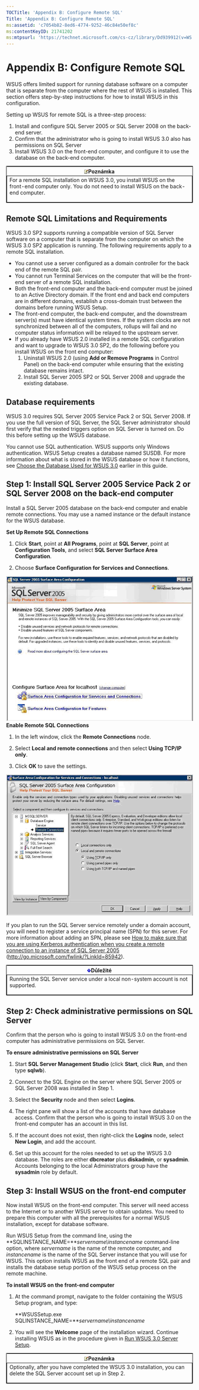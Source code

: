 ```yaml
---
TOCTitle: 'Appendix B: Configure Remote SQL'
Title: 'Appendix B: Configure Remote SQL'
ms:assetid: 'c7054b82-8ed6-4774-9252-46c84e50ef8c'
ms:contentKeyID: 21741202
ms:mtpsurl: 'https://technet.microsoft.com/cs-cz/library/Dd939912(v=WS.10)'
---
```


Appendix B: Configure Remote SQL
================================

WSUS offers limited support for running database software on a computer that is separate from the computer where the rest of WSUS is installed. This section offers step-by-step instructions for how to install WSUS in this configuration.

Setting up WSUS for remote SQL is a three-step process:

1.  Install and configure SQL Server 2005 or SQL Server 2008 on the back-end server.
2.  Confirm that the administrator who is going to install WSUS 3.0 also has permissions on SQL Server
3.  Install WSUS 3.0 on the front-end computer, and configure it to use the database on the back-end computer.

<p> </p>
<table style="border:1px solid black;">
<colgroup>
<col width="100%" />
</colgroup>
<thead>
<tr class="header">
<th><img src="images/Dd939912.note(WS.10).gif" />Poznámka</th>
</tr>
</thead>
<tbody>
<tr class="odd">
<td style="border:1px solid black;">For a remote SQL installation on WSUS 3.0, you install WSUS on the front-end computer only. You do not need to install WSUS on the back-end computer.
<p></p></td>
</tr>
</tbody>
</table>
<p> </p>

Remote SQL Limitations and Requirements
---------------------------------------

WSUS 3.0 SP2 supports running a compatible version of SQL Server software on a computer that is separate from the computer on which the WSUS 3.0 SP2 application is running. The following requirements apply to a remote SQL installation.

-   You cannot use a server configured as a domain controller for the back end of the remote SQL pair.
-   You cannot run Terminal Services on the computer that will be the front-end server of a remote SQL installation.
-   Both the front-end computer and the back-end computer must be joined to an Active Directory domain. If the front end and back end computers are in different domains, establish a cross-domain trust between the domains before running WSUS Setup.
-   The front-end computer, the back-end computer, and the downstream server(s) must have identical system times. If the system clocks are not synchronized between all of the computers, rollups will fail and no computer status information will be relayed to the upstream server.
-   If you already have WSUS 2.0 installed in a remote SQL configuration and want to upgrade to WSUS 3.0 SP2, do the following before you install WSUS on the front end computer:
    1.  Uninstall WSUS 2.0 (using **Add or Remove Programs** in Control Panel) on the back-end computer while ensuring that the existing database remains intact.
    2.  Install SQL Server 2005 SP2 or SQL Server 2008 and upgrade the existing database.

Database requirements
---------------------

WSUS 3.0 requires SQL Server 2005 Service Pack 2 or SQL Server 2008. If you use the full version of SQL Server, the SQL Server administrator should first verify that the nested triggers option on SQL Server is turned on. Do this before setting up the WSUS database.

You cannot use SQL authentication. WSUS supports only Windows authentication. WSUS Setup creates a database named SUSDB. For more information about what is stored in the WSUS database or how it functions, see [Choose the Database Used for WSUS 3.0](https://technet.microsoft.com/3e47f0a7-b25d-4b84-a6be-0c96b505af9d) earlier in this guide.

Step 1: Install SQL Server 2005 Service Pack 2 or SQL Server 2008 on the back-end computer
------------------------------------------------------------------------------------------

Install a SQL Server 2005 database on the back-end computer and enable remote connections. You may use a named instance or the default instance for the WSUS database.

**Set Up Remote SQL Connections**
1.  Click **Start**, point at **All Programs**, point at **SQL Server**, point at **Configuration Tools**, and select **SQL Server Surface Area Configuration**.

2.  Choose **Surface Configuration for Services and Connections**.

![](images/Dd939912.942b1598-3235-48ad-af0d-362ccac97584(WS.10).gif)**Enable Remote SQL Connections**
1.  In the left window, click the **Remote Connections** node.

2.  Select **Local and remote connections** and then select **Using TCP/IP only**.

3.  Click **OK** to save the settings.

![](images/Dd939912.3b2cd04b-ab76-4b25-92d5-c96492f471c8(WS.10).gif)

If you plan to run the SQL Server service remotely under a domain account, you will need to register a service principal name (SPN) for this server. For more information about adding an SPN, please see [How to make sure that you are using Kerberos authentication when you create a remote connection to an instance of SQL Server 2005](http://go.microsoft.com/fwlink/?linkid=85942) (http://go.microsoft.com/fwlink/?LinkId=85942).

<p> </p>
<table style="border:1px solid black;">
<colgroup>
<col width="100%" />
</colgroup>
<thead>
<tr class="header">
<th><img src="images/Dd939912.Important(WS.10).gif" />Důležité</th>
</tr>
</thead>
<tbody>
<tr class="odd">
<td style="border:1px solid black;">Running the SQL Server service under a local non-system account is not supported.
<p></p></td>
</tr>
</tbody>
</table>
<p> </p>

Step 2: Check administrative permissions on SQL Server
------------------------------------------------------

Confirm that the person who is going to install WSUS 3.0 on the front-end computer has administrative permissions on SQL Server.

**To ensure administrative permissions on SQL Server**
1.  Start **SQL Server Management Studio** (click **Start**, click **Run**, and then type **sqlwb**).

2.  Connect to the SQL Engine on the server where SQL Server 2005 or SQL Server 2008 was installed in Step 1.

3.  Select the **Security** node and then select **Logins**.

4.  The right pane will show a list of the accounts that have database access. Confirm that the person who is going to install WSUS 3.0 on the front-end computer has an account in this list.

5.  If the account does not exist, then right-click the **Logins** node, select **New Login**, and add the account.

6.  Set up this account for the roles needed to set up the WSUS 3.0 database. The roles are either **dbcreator** plus **diskadmin**, or **sysadmin**. Accounts belonging to the local Administrators group have the **sysadmin** role by default.

Step 3: Install WSUS on the front-end computer
----------------------------------------------

Now install WSUS on the front-end computer. This server will need access to the Internet or to another WSUS server to obtain updates. You need to prepare this computer with all the prerequisites for a normal WSUS installation, except for database software.

Run WSUS Setup from the command line, using the **SQLINSTANCE\_NAME=***servername\\instancename* command-line option, where *servername* is the name of the remote computer, and *instancename* is the name of the SQL Server instance that you will use for WSUS. This option installs WSUS as the front end of a remote SQL pair and installs the database setup portion of the WSUS setup process on the remote machine.

**To install WSUS on the front-end computer**
1.  At the command prompt, navigate to the folder containing the WSUS Setup program, and type:

    **WSUSSetup.exe SQLINSTANCE\_NAME=***servername\\instancename*

2.  You will see the **Welcome** page of the installation wizard. Continue installing WSUS as in the procedure given in [Run WSUS 3.0 Server Setup](https://technet.microsoft.com/3bc2933c-8d26-4594-b989-e64b406f3147).

<p> </p>
<table style="border:1px solid black;">
<colgroup>
<col width="100%" />
</colgroup>
<thead>
<tr class="header">
<th><img src="images/Dd939912.note(WS.10).gif" />Poznámka</th>
</tr>
</thead>
<tbody>
<tr class="odd">
<td style="border:1px solid black;">Optionally, after you have completed the WSUS 3.0 installation, you can delete the SQL Server account set up in Step 2.
<p></p></td>
</tr>
</tbody>
</table>
